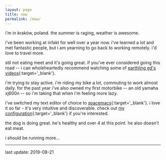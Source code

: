 ```yaml
---
layout: page
title: now
permalink: /now/
---
```


i'm in kraków, poland. the summer is raging, weather is awesome.

i've been working at infakt for well over a year now.
i've learned a lot and met fantastic people, but i am yearning to
go back to working remotely. i'd love to travel more.

stil not eating meet and it's going great.
if you've ever considered going this road
-- i can wholeheartedly recommend watching some of
[earthling ed's videos](https://hooktube.com/channel/UCVRrGAcUc7cblUzOhI1KfFg){:target='_blank'}.

i'm trying to stay active. i'm riding my bike a lot, commuting to
work almost daily. for the past year i've also owned my first
motorbike -- an old yamaha xj600n -- so i'm taking that when i'm
feeling more lazy.

i've switched my text editor of choice to
[spacemacs](http://spacemacs.org){:target='_blank'}. i love it so far - it's very
intuitive and discoverable. check out
[my configuration](https://gist.github.com/maclunar/7f5a7dd63e38081342b596b618c8d629){:target='_blank'}
if you're interested.

the dog is doing great. he's healthy and over 4 at this point.
he also doesn't eat meat.

i should be running more...

--------
last update: 2019-08-21

